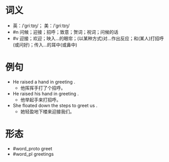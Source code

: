 # 词义
- 英：/ˈɡriːtɪŋ/； 美：/ˈɡriːtɪŋ/
- #n 问候；迎接；招呼；致意；贺词；祝词；问候的话
- #v 迎接；欢迎；映入…的眼帘；(以某种方式)对…作出反应；和(某人)打招呼(或问好)；传入…的耳中(或鼻中)
# 例句
- He raised a hand in greeting .
	- 他挥挥手打了个招呼。
- He raised his hand in greeting .
	- 他举起手来打招呼。
- She floated down the steps to greet us .
	- 她轻盈地下楼来迎接我们。
# 形态
- #word_proto greet
- #word_pl greetings
